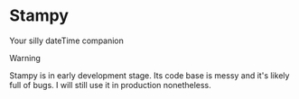 # Stampy
Your silly dateTime companion

> [!WARNING]  
> Stampy is in early development stage. Its code base is messy and it's likely full of bugs. I will still use it in production nonetheless.